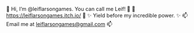 👋 Hi, I’m @leiflarsongames. You can call me Leif! 👋
🔗 https://leiflarsongames.itch.io/ 🔗
✨ Yield before my incredible power. ✨
📫 Email me at leiflarsongames@gmail.com 📫
